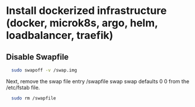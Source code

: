 Install dockerized infrastructure (docker, microk8s, argo, helm, loadbalancer, traefik)
=======================================================================================

Disable Swapfile
----------------
```bash
  sudo swapoff -v /swap.img
```
Next, remove the swap file entry /swapfile swap swap defaults 0 0 from the /etc/fstab file.
```bash
  sudo rm /swapfile
```
